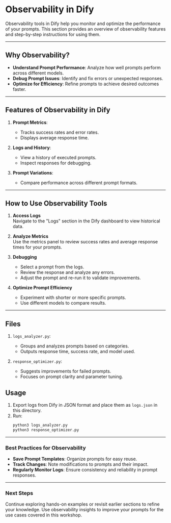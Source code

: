 # Observability in Dify

Observability tools in Dify help you monitor and optimize the performance of your prompts. This section provides an overview of observability features and step-by-step instructions for using them.

---

## Why Observability?

- **Understand Prompt Performance**: Analyze how well prompts perform across different models.
- **Debug Prompt Issues**: Identify and fix errors or unexpected responses.
- **Optimize for Efficiency**: Refine prompts to achieve desired outcomes faster.

---

## Features of Observability in Dify

1. **Prompt Metrics**:
   - Tracks success rates and error rates.
   - Displays average response time.

2. **Logs and History**:
   - View a history of executed prompts.
   - Inspect responses for debugging.

3. **Prompt Variations**:
   - Compare performance across different prompt formats.

---

## How to Use Observability Tools

1. **Access Logs**  
   Navigate to the "Logs" section in the Dify dashboard to view historical data.

2. **Analyze Metrics**  
   Use the metrics panel to review success rates and average response times for your prompts.

3. **Debugging**  
   - Select a prompt from the logs.
   - Review the response and analyze any errors.
   - Adjust the prompt and re-run it to validate improvements.

4. **Optimize Prompt Efficiency**  
   - Experiment with shorter or more specific prompts.
   - Use different models to compare results.

---
## Files

1. `logs_analyzer.py`:
   - Groups and analyzes prompts based on categories.
   - Outputs response time, success rate, and model used.

2. `response_optimizer.py`:
   - Suggests improvements for failed prompts.
   - Focuses on prompt clarity and parameter tuning.

## Usage

1. Export logs from Dify in JSON format and place them as `logs.json` in this directory.
2. Run:
   ```bash
   python3 logs_analyzer.py
   python3 response_optimizer.py

---

### Best Practices for Observability

- **Save Prompt Templates**: Organize prompts for easy reuse.
- **Track Changes**: Note modifications to prompts and their impact.
- **Regularly Monitor Logs**: Ensure consistency and reliability in prompt responses.

---

### Next Steps

Continue exploring hands-on examples or revisit earlier sections to refine your knowledge. Use observability insights to improve your prompts for the use cases covered in this workshop.
